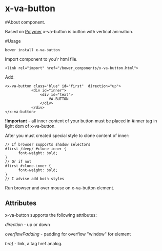 x-va-button
===========

#About component.

Based on [Polymer](https://www.polymer-project.org/) x-va-button is button with vertical animation. 

#Usage

```
bower install x-va-button
```

Import component to you'r html file.

```
<link rel="import" href="/bower_components/x-va-button.html">
```

Add:

```
<x-va-button class="blue" id="first"  direction="up">
            <div id="inner">
                <div id="text">
                    VA-BUTTON
                </div>
            </div>
</x-va-button>
```

**!Important** - all inner content of your button must be placed in #inner tag in light dom of x-va-button. 

After you must created special style to clone content of inner:

```
// If browser supports shadow selectors
#first /deep/ #clone-inner {
      font-weight: bold;
}
// Or if not
#first #clone-inner {
      font-weight: bold;
}
// I advise add both styles
```

Run browser and over mouse on x-va-button element.

## Attributes
x-va-button supports the following attributes:

*direction* - up or down

*overflowPadding* - padding for overflow "window" for element

*href* - link, a tag href analog.

